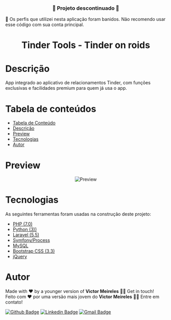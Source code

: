 <h3 align="center">
    🚧  Projeto descontinuado  🚧
</h3>

<p>
    🚧 Os perfis que utilizei nesta aplicação foram banidos. Não recomendo usar esse código com sua conta principal.
</p>

<h1 align="center" style="border-bottom: none">
  Tinder Tools - Tinder on roids
</h1>

<h1 id="descricao">Descrição</h1>

<p>
  App integrado ao aplicativo de relacionamentos Tinder, com funções exclusivas e facilidades premium para quem já usa o app.
</p>

<h1 id="tabela-de-conteudo">Tabela de conteúdos</h1>

<!--ts-->
   * [Tabela de Conteúdo](#tabela-de-conteudo)
   * [Descrição](#descricao)
   * [Preview](#preview)
   * [Tecnologias](#tecnologias)
   * [Autor](#autor)
<!--te-->

<h1 id="preview">Preview</h1>

<p align="center">
  <img src="https://i.imgur.com/oJLlOqT.gif" alt="Preview" />
</p>

<h1 id="tecnologias">Tecnologias</h1>

<p>
    As seguintes ferramentas foram usadas na construção deste projeto:
</p>

- [PHP (7.0)](https://www.php.net/)
- [Python (3))](https://www.python.org/)
- [Laravel (5.5)](https://laravel.com/)
- [Symfony/Process](https://symfony.com/doc/current/components/process.html)
- [MySQL](https://www.mysql.com/)
- [Bootstrap CSS (3.3)](https://getbootstrap.com/)
- [jQuery](https://jquery.com/)

<h1 id="autor">Autor</h1>

<p>
  Made with ❤️ by a younger version of <b>Victor Meireles</b> 👋🏽 Get in touch!
  <br/>
  Feito com ❤️ por uma versão mais jovem do <b>Victor Meireles</b> 👋🏽 Entre em contato!
</p>

[![Github Badge](https://img.shields.io/badge/-Github-000?style=flat-square&logo=Github&logoColor=white&link=https://github.com/VictorLM)](https://github.com/VictorLM)
[![Linkedin Badge](https://img.shields.io/badge/-LinkedIn-blue?style=flat-square&logo=Linkedin&logoColor=white&link=https://www.linkedin.com/in/victorlucasmeireles/)](https://www.linkedin.com/in/victorlucasmeireles/)
[![Gmail Badge](https://img.shields.io/badge/-Email-c14438?style=flat-square&logo=Gmail&logoColor=white&link=mailto:victor.meireles.dev@gmail.com)](mailto:victor.meireles.dev@gmail.com)
